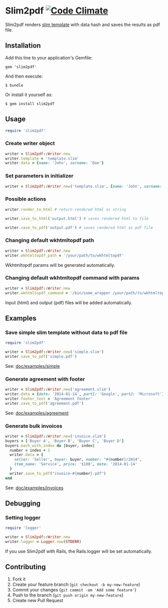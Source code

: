 # Slim2pdf [![Code Climate](https://codeclimate.com/github/macuk/slim2pdf.png)](https://codeclimate.com/github/macuk/slim2pdf)

Slim2pdf renders [slim template](http://slim-lang.com/) with data hash and saves the results as pdf file.

## Installation

Add this line to your application's Gemfile:

    gem 'slim2pdf'

And then execute:

    $ bundle

Or install it yourself as:

    $ gem install slim2pdf

## Usage

```ruby
require 'slim2pdf'
```

### Create writer object

```ruby
writer = Slim2pdf::Writer.new
writer.template = 'template.slim'
writer.data = {name: 'John', surname: 'Doe'}
```

### Set parameters in initializer

```ruby
writer = Slim2pdf::Writer.new('template.slim', {name: 'John', surname: 'Doe'})
```

### Possible actions

```ruby
writer.render_to_html # return rendered html as string

writer.save_to_html('output.html') # saves rendered html to file

writer.save_to_pdf('output.pdf') # saves rendered html as pdf file
```

### Changing default wkhtmltopdf path

```ruby
writer = Slim2pdf::Writer.new
writer.wkhtmltopdf_path = '/your/path/to/wkhtmltopdf'
```

Wkhtmltopdf params will be generated automatically.

### Changing default wkhtmltopdf command with params

```ruby
writer = Slim2pdf::Writer.new
writer.wkhtmltopdf_command = '/bin/some_wrapper /your/path/to/wkhtmltopdf --your --params'
```

Input (html) and output (pdf) files will be added automatically.

## Examples

### Save simple slim template without data to pdf file

```ruby
require 'slim2pdf'

writer = Slim2pdf::Writer.new('simple.slim')
writer.save_to_pdf('simple.pdf')
```

See: [doc/examples/simple](https://github.com/macuk/slim2pdf/tree/master/doc/examples/simple)

### Generate agreement with footer

```ruby
writer = Slim2pdf::Writer.new('agreement.slim')
writer.data = {date: '2014-01-14', part1: 'Google', part2: 'Microsoft'}
writer.footer_text = 'Agreement footer'
writer.save_to_pdf('agreement.pdf')
```

See: [doc/examples/agreement](https://github.com/macuk/slim2pdf/tree/master/doc/examples/agreement)

### Generate bulk invoices

```ruby
writer = Slim2pdf::Writer.new('invoice.slim')
buyers = ['Buyer A', 'Buyer B', 'Buyer C', 'Buyer D']
buyers.each_with_index do |buyer, index|
  number = index + 1
  writer.data = {
    seller: 'Seller', buyer: buyer, number: "#{number}/2014",
    item_name: 'Service', price: '$100', date: '2014-01-14'
  }
  writer.save_to_pdf("invoice-#{number}.pdf")
end
```

See: [doc/examples/invoices](https://github.com/macuk/slim2pdf/tree/master/doc/examples/invoices)

## Debugging

### Setting logger

```ruby
require 'logger'

writer = Slim2pdf::Writer.new
writer.logger = Logger.new(STDERR)
```

If you use Slim2pdf with Rails, the Rails.logger will be set automatically.

## Contributing

1. Fork it
2. Create your feature branch (`git checkout -b my-new-feature`)
3. Commit your changes (`git commit -am 'Add some feature'`)
4. Push to the branch (`git push origin my-new-feature`)
5. Create new Pull Request
